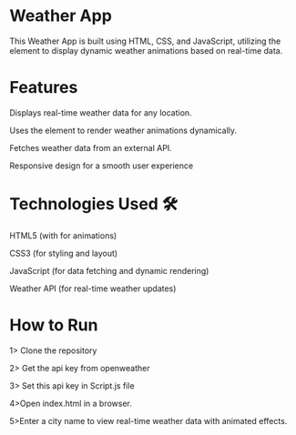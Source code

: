 <h1> Weather App </h1>
This Weather App is built using HTML, CSS, and JavaScript, utilizing the <canvas> element to display dynamic weather animations based on real-time data. 

<h1>Features </h1>

Displays real-time weather data for any location.

Uses the <canvas> element to render weather animations dynamically.

Fetches weather data from an external API.

Responsive design for a smooth user experience

<h1>Technologies Used 🛠️</h1>

HTML5 (with <canvas> for animations)

CSS3 (for styling and layout)

JavaScript (for data fetching and dynamic rendering)

Weather API (for real-time weather updates)

<h1>How to Run</h1>

1> Clone the repository

2> Get the api key from openweather

3> Set this api key in Script.js file 

4>Open index.html in a browser.

5>Enter a city name to view real-time weather data with animated effects.

